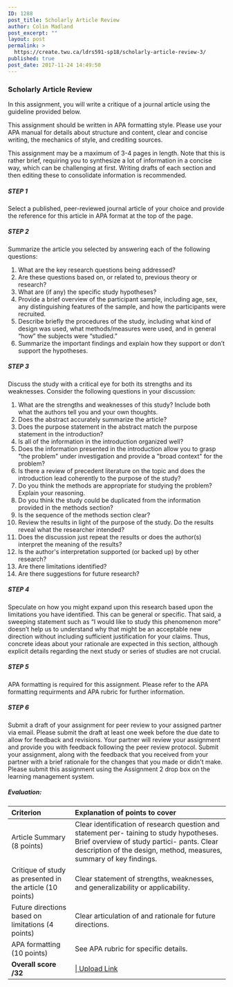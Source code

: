 ```yaml
---
ID: 1288
post_title: Scholarly Article Review
author: Colin Madland
post_excerpt: ""
layout: post
permalink: >
  https://create.twu.ca/ldrs591-sp18/scholarly-article-review-3/
published: true
post_date: 2017-11-24 14:49:50
---
```

<h3>Scholarly Article Review</h3>

In this assignment, you will write a critique of a journal article using the guideline provided below.

This assignment should be written in APA formatting style. Please use your APA manual for details about structure and content, clear and concise writing, the mechanics of style, and crediting sources.

This assignment may be a maximum of 3-4 pages in length. Note that this is rather brief, requiring you to synthesize a lot of information in a concise way, which can be challenging at first. Writing drafts of each section and then editing these to consolidate information is recommended.

<h5><strong>STEP 1</strong></h5>

Select a published, peer-reviewed journal article of your choice and provide the reference for this article in APA format at the top of the page.

<h5><strong>STEP 2</strong></h5>

Summarize the article you selected by answering each of the following questions:

<ol>
<li>What are the key research questions being addressed?</li>
<li>Are these questions based on, or related to, previous theory or research?</li>
<li>What are (if any) the specific study hypotheses?</li>
<li>Provide a brief overview of the participant sample, including age, sex, any distinguishing features of the sample, and how the participants were recruited.</li>
<li>Describe briefly the procedures of the study, including what kind of design was used, what methods/measures were used, and in general “how” the subjects were “studied.”</li>
<li>Summarize the important findings and explain how they support or don’t support the hypotheses.</li>
</ol>

<h5><strong>STEP 3</strong></h5>

Discuss the study with a critical eye for both its strengths and its weaknesses. Consider the following questions in your discussion:

<ol>
<li>What are the strengths and weaknesses of this study? Include both what the authors tell you and your own thoughts.</li>
<li>Does the abstract accurately summarize the article?</li>
<li>Does the purpose statement in the abstract match the purpose statement in the introduction?</li>
<li>Is all of the information in the introduction organized well?</li>
<li>Does the information presented in the introduction allow you to grasp "the problem" under investigation and provide a "broad context" for the problem? </li>
<li>Is there a review of precedent literature on the topic and does the introduction lead coherently to the purpose of the study?</li>
<li>Do you think the methods are appropriate for studying the problem?  Explain your reasoning.</li>
<li>Do you think the study could be duplicated from the information provided in the methods section?</li>
<li>Is the sequence of the methods section clear?</li>
<li>Review the results in light of the purpose of the study.  Do the results reveal what the researcher intended?</li>
<li>Does the discussion just repeat the results or does the author(s) interpret the meaning of the results?</li>
<li>Is the author's interpretation supported (or backed up) by other research?</li>
<li>Are there limitations identified?</li>
<li>Are there suggestions for future research? </li>
</ol>

<h5><strong>STEP 4</strong></h5>

Speculate on how you might expand upon this research based upon the limitations you have identified. This can be general or specific. That said, a sweeping statement such as “I would like to study this phenomenon more” doesn’t help us to understand why that might be an acceptable new direction without including sufficient justification for your claims. Thus, concrete ideas about your rationale are expected in this section, although explicit details regarding the next study or series of studies are not crucial.

<h5><strong>STEP 5</strong></h5>

APA formatting is required for this assignment.  Please refer to the APA formatting requirments and APA rubric for further information.

<h5><strong>STEP 6</strong></h5>

Submit a draft of your assignment for peer review to your assigned partner via email.  Please submit the draft at least one week before the due date to allow for feedback and revisions.  Your partner will review your assignment and provide you with feedback following the peer review protocol.  Submit your assignment, along with the feedback that you received from your partner with a brief rationale for the changes that you made or didn't make.  Please submit this assignment using the Assignment 2 drop box on the learning management system.

<h5>Evaluation:</h5>

<table>
<thead>
<tr>
  <th align="left">Criterion</th>
  <th align="left">Explanation of points to cover</th>
</tr>
</thead>
<tbody>
<tr>
  <td align="left">Article Summary (8 points)</td>
  <td align="left">Clear identification of research question and statement per- taining to study hypotheses.  Brief overview of study partici- pants.  Clear description of the design, method, measures,    summary of key findings.</td>
</tr>
<tr>
  <td align="left">Critique of study as presented in the article (10 points)</td>
  <td align="left">Clear statement of strengths, weaknesses, and generalizability or applicability.</td>
</tr>
<tr>
  <td align="left">Future directions based on limitations (4 points)</td>
  <td align="left">Clear articulation of and rationale for future directions.</td>
</tr>
<tr>
  <td align="left">APA formatting (10 points)</td>
  <td align="left">See APA rubric for specific details.</td>
</tr>
<tr>
  <td align="left"><strong>Overall score   /32</strong></td>
  <td align="left">|<!--themify_builder_static--><a href="https://create.twu.ca/ldrs591-sp18/lessons/scholarly-article-review/" > Upload Link </a><!--/themify_builder_static--></td>
</tr>
</tbody>
</table>